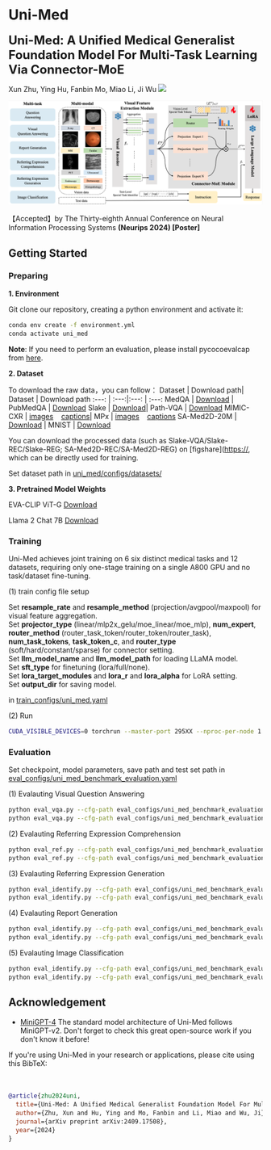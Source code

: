 # Uni-Med

<font size='5'>**Uni-Med: A Unified Medical Generalist Foundation Model For Multi-Task Learning Via Connector-MoE**</font>

Xun Zhu, Ying Hu, Fanbin Mo, Miao Li, Ji Wu <a href='https://arxiv.org/abs/2409.17508'><img src='https://img.shields.io/badge/Paper-Arxiv-red'></a> 

![Logo](./images/architecture.png)

【Accepted】by The Thirty-eighth Annual Conference on Neural Information Processing Systems **(Neurips 2024) [Poster]**

## Getting Started
### Preparing

**1. Environment**

Git clone our repository, creating a python environment and activate it:

```bash
conda env create -f environment.yml
conda activate uni_med
```

**Note**: If you need to perform an evaluation, please install pycocoevalcap from [here](https://github.com/sks3i/pycocoevalcap).

**2. Dataset**

To download the raw data，you can follow：
Dataset | Download path| Dataset | Download path
:---: | :---:|:---: | :---:
MedQA |  [Download](https://github.com/jind11/MedQA) | PubMedQA | [Download](https://github.com/pubmedqa/pubmedqa)
Slake |  [Download](https://www.med-vqa.com/slake)| Path-VQA  |  [Download](https://github.com/UCSD-AI4H/PathVQA)
MIMIC-CXR |  <a href="https://physionet.org/content/mimic-cxr-jpg/2.1.0">images</a> &nbsp;&nbsp;  <a href="https://huggingface.co/datasets/chaoyi-wu/RadFM_data_csv"> captions</a>| MPx |  <a href="https://huggingface.co/datasets/chaoyi-wu/MedPix-Images">images</a> &nbsp;&nbsp;  <a href="https://huggingface.co/datasets/chaoyi-wu/RadFM_data_csv"> captions</a>
SA-Med2D-20M |  [Download](https://openxlab.org.cn/datasets/GMAI/SA-Med2D-20M) | MNIST |  [Download](https://medmnist.com)

You can download the processed data (such as Slake-VQA/Slake-REC/Slake-REG; SA-Med2D-REC/SA-Med2D-REG) on [figshare]([https://](https://figshare.com/articles/dataset/Uni-Med/27265386?file=49887585), which can be directly used for training.

Set dataset path in [uni_med/configs/datasets/](./uni_med/configs/datasets/) 

**3. Pretrained Model Weights**

EVA-CLIP ViT-G [Download](https://storage.googleapis.com/sfr-vision-language-research/LAVIS/models/BLIP2/eva_vit_g.pth)

Llama 2 Chat 7B [Download](https://huggingface.co/meta-llama/Llama-2-7b-chat-hf/tree/main)


### Training

Uni-Med achieves joint training on 6 six distinct medical tasks and 12 datasets, requiring only one-stage training on a single A800 GPU and no task/dataset fine-tuning. 

(1) train config file setup

Set **resample_rate** and **resample_method** (projection/avgpool/maxpool) for visual feature aggregation.  
Set **projector_type** (linear/mlp2x_gelu/moe_linear/moe_mlp), **num_expert**, **router_method** (router_task_token/router_token/router_task), **num_task_tokens**, **task_token_c**, and **router_type** (soft/hard/constant/sparse) for connector setting.   
Set **llm_model_name** and **llm_model_path** for loading LLaMA model.   
Set **sft_type** for finetuning (lora/full/none).   
Set **lora_target_modules** and **lora_r** and **lora_alpha** for LoRA setting.  
Set **output_dir** for saving model. 

in [train_configs/uni_med.yaml](./train_configs/uni_med.yaml) 


(2) Run

```bash
CUDA_VISIBLE_DEVICES=0 torchrun --master-port 295XX --nproc-per-node 1 train.py --cfg-path train_configs/uni_med.yaml
```


### Evaluation

Set checkpoint, model parameters, save path and test set path in [eval_configs/uni_med_benchmark_evaluation.yaml](./eval_configs/uni_med_benchmark_evaluation.yaml) 

(1) Evalauting Visual Question Answering

```bash
python eval_vqa.py --cfg-path eval_configs/uni_med_benchmark_evaluation.yaml --dataset slakevqa_en
python eval_vqa.py --cfg-path eval_configs/uni_med_benchmark_evaluation.yaml --dataset path_vqa
```

(2) Evalauting Referring Expression Comprehension

```bash
python eval_ref.py --cfg-path eval_configs/uni_med_benchmark_evaluation.yaml --dataset ref_slake
python eval_ref.py --cfg-path eval_configs/uni_med_benchmark_evaluation.yaml --dataset ref_sa_med
```

(3) Evalauting Referring Expression Generation

```bash
python eval_identify.py --cfg-path eval_configs/uni_med_benchmark_evaluation.yaml --dataset invref_slake
python eval_identify.py --cfg-path eval_configs/uni_med_benchmark_evaluation.yaml --dataset invref_sa_med
```

(4) Evalauting Report Generation

```bash
python eval_identify.py --cfg-path eval_configs/uni_med_benchmark_evaluation.yaml --dataset mimic_caption
python eval_identify.py --cfg-path eval_configs/uni_med_benchmark_evaluation.yaml --dataset medpix_single
```

(5) Evalauting Image Classification

```bash
python eval_identify.py --cfg-path eval_configs/uni_med_benchmark_evaluation.yaml --dataset medmnist_2d_derma
python eval_identify.py --cfg-path eval_configs/uni_med_benchmark_evaluation.yaml --dataset medmnist_2d_organs
```


## Acknowledgement
+ [MiniGPT-4](https://github.com/Vision-CAIR/MiniGPT-4) The standard model architecture of Uni-Med follows MiniGPT-v2. Don't forget to check this great open-source work if you don't know it before!

If you're using Uni-Med in your research or applications, please cite using this BibTeX:
```bibtex


@article{zhu2024uni,
  title={Uni-Med: A Unified Medical Generalist Foundation Model For Multi-Task Learning Via Connector-MoE},
  author={Zhu, Xun and Hu, Ying and Mo, Fanbin and Li, Miao and Wu, Ji},
  journal={arXiv preprint arXiv:2409.17508},
  year={2024}
}
